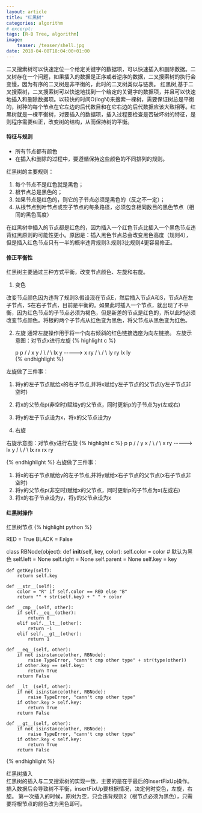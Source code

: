```yaml
---
layout: article
title: "红黑树"
categories: algorithm
# excerpt:
tags: [R-B Tree, algorithm]
image:
    teaser: /teaser/shell.jpg
date: 2018-04-08T18:04:00+01:00
---
```


二叉搜索树可以快速定位一个给定关键字的数据项，可以快速插入和删除数据。二叉树存在一个问题，如果插入的数据是正序或者逆序的数据，二叉搜索树的执行会变慢，因为有序的二叉树是非平衡的，此时的二叉树类似与链表。
红黑树,基于二叉搜索树，二叉搜索树可以快速地找到一个给定的关键字的数据项，并且可以快速地插入和删除数据项。以较快的时间O(logN)来搜索一棵树，需要保证树总是平衡的，树种的每个节点在它左边的后代数目和在它右边的后代数据应该大致相等。红黑树就是一棵平衡树，对要插入的数据项，插入过程要检查是否破坏树的特征，是则程序需要纠正，改变树的结构，从而保持树的平衡。

####  特征与规则

* 所有节点都有颜色
* 在插入和删除的过程中，要遵循保持这些颜色的不同排列的规则。   

红黑树的主要规则：
1. 每个节点不是红色就是黑色；
2. 根节点总是黑色的；
3. 如果节点是红色的，则它的子节点必须是黑色的（反之不一定）；
4. 从根节点到叶节点或空子节点的每条路径，必须包含相同数目的黑色节点（相同的黑色高度）


在红黑树中插入的节点都是红色的，因为插入一个红色节点比插入一个黑色节点违背红黑原则的可能性更小。原因是：插入黑色节点总会改变黑色高度（规则4），但是插入红色节点只有一半的概率违背规则3.规则3比规则4更容易修正。

#### 修正平衡性
红黑树主要通过三种方式平衡，改变节点颜色、左旋和右旋。     


1. 变色  

改变节点颜色因为违背了规则3.假设现在节点E，然后插入节点A和S，节点A在左子节点，S在右子节点，目前是平衡的。如果此时插入一个节点，就出现了不平衡，因为红色节点的子节点必须为褐色，但是新差的节点是红色的，所以此时必须改变节点颜色。将根的两个子节点从红色变为黑色，将父节点从黑色变为红色。

2. 左旋
通常左旋操作用于将一个向右倾斜的红色链接选座为向左链接。
左旋示意图：对节点x进行左旋 
{% highlight c %}

     p                       p 
     /                       / 
    x                       y 
   / \                     / \ 
  lx  y      ----->       x  ry 
     / \                 / \ 
    ly ry               lx ly  
{% endhighlight %}


  左旋做了三件事：   
  1. 将y的左子节点赋给x的右子节点,并将x赋给y左子节点的父节点(y左子节点非空时)    
  2. 将x的父节点p(非空时)赋给y的父节点，同时更新p的子节点为y(左或右)    
  3. 将y的左子节点设为x，将x的父节点设为y   

3. 右旋

右旋示意图：对节点y进行右旋 
{% highlight c %}
         p                   p 
        /                   / 
       y                   x 
      / \                 / \ 
     x  ry   ----->      lx  y 
    / \                     / \ 
  lx  rx                   rx ry 

{% endhighlight %}
  右旋做了三件事： 
  1. 将x的右子节点赋给y的左子节点,并将y赋给x右子节点的父节点(x右子节点非空时)   
  2. 将y的父节点p(非空时)赋给x的父节点，同时更新p的子节点为x(左或右)    
  3. 将x的右子节点设为y，将y的父节点设为x   


#### 红黑树操作


红黑树节点
{% highlight python %}

RED = True
BLACK = False


class RBNode(object):
	def __init__(self, key, color):
		self.color = color  # 默认为黑色
		self.left = None
		self.right = None
		self.parent = None
		self.key = key

	def getKey(self):
		return self.key

	def __str__(self):
		color = "R" if self.color == RED else "B"
		return "" + str(self.key) + " " + color

	def __cmp__(self, other):
		if self.__eq__(other):
			return 0
		elif self.__lt__(other):
			return -1
		elif self.__gt__(other):
			return 1

	def __eq__(self, other):
		if not isinstance(other, RBNode):
			raise TypeError, "cann't cmp other type" + str(type(other))
		if other.key == self.key:
			return True
		return False

	def __lt__(self, other):
		if not isinstance(other, RBNode):
			raise TypeError, "cann't cmp other type"
		if other.key > self.key:
			return True
		return False

	def __gt__(self, other):
		if not isinstance(other, RBNode):
			raise TypeError, "cann't cmp other type"
		if other.key < self.key:
			return True
		return False
{% endhighlight %}


红黑树插入  
红黑树的插入与二叉搜索树的实现一致，主要的是在于最后的insertFixUp操作。插入数据后会导致树不平衡，insertFixUp要根据情况，决定何时变色，左旋，右旋。
第一次插入的时候，原树为空，只会违背规则2（根节点必须为黑色），只需要将根节点的颜色改为黑色即可。
